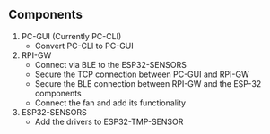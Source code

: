## Components
1. PC-GUI (Currently PC-CLI)
    - Convert PC-CLI to PC-GUI 
2. RPI-GW
    - Connect via BLE to the ESP32-SENSORS
    - Secure the TCP connection between PC-GUI and RPI-GW
    - Secure the BLE connection between RPI-GW and the ESP-32 components
    - Connect the fan and add its functionality
3. ESP32-SENSORS
    - Add the drivers to ESP32-TMP-SENSOR